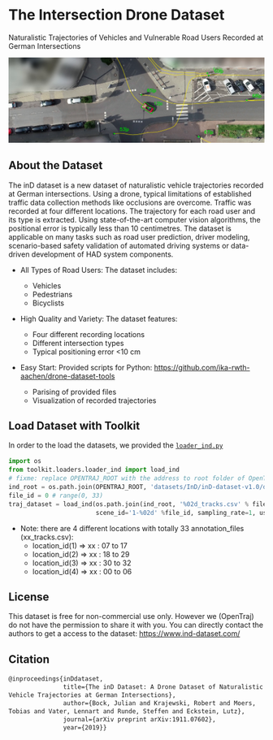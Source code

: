 # The Intersection Drone Dataset 
Naturalistic Trajectories of Vehicles and Vulnerable Road Users Recorded at German Intersections

<p align='center'>
  <img src='reference.png' width='640px'\>  
</p>

## About the Dataset

The inD dataset is a new dataset of naturalistic vehicle trajectories recorded at German intersections. Using a drone, typical limitations of established traffic data collection methods like occlusions are overcome. Traffic was recorded at four different locations. The trajectory for each road user and its type is extracted. Using state-of-the-art computer vision algorithms, the positional error is typically less than 10 centimetres. The dataset is applicable on many tasks such as road user prediction, driver modeling, scenario-based safety validation of automated driving systems or data-driven development of HAD system components.

* All Types of Road Users: The dataset includes:
  - Vehicles
  - Pedestrians
  - Bicyclists

* High Quality and Variety: The dataset features:
  - Four different recording locations
  - Different intersection types
  - Typical positioning error <10 cm

* Easy Start: Provided scripts for Python: https://github.com/ika-rwth-aachen/drone-dataset-tools
  - Parising of provided files
  - Visualization of recorded trajectories

## Load Dataset with Toolkit
In order to the load the datasets, we provided the [`loader_ind.py`](../../toolkit/loaders/loader_ind.py)

```python
import os
from toolkit.loaders.loader_ind import load_ind
# fixme: replace OPENTRAJ_ROOT with the address to root folder of OpenTraj
ind_root = os.path.join(OPENTRAJ_ROOT, 'datasets/InD/inD-dataset-v1.0/data')
file_id = 0 # range(0, 33)
traj_dataset = load_ind(os.path.join(ind_root, '%02d_tracks.csv' % file_id),
                        scene_id='1-%02d' %file_id, sampling_rate=1, use_kalman=True)
```
* Note: there are 4 different locations with totally 33 annotation_files (xx_tracks.csv):
  - location_id(1) => xx : 07 to 17 
  - location_id(2) => xx : 18 to 29 
  - location_id(3) => xx : 30 to 32 
  - location_id(4) => xx : 00 to 06 

## License
This dataset is free for non-commercial use only. However we (OpenTraj) do not have the permission to share it with you. You can directly contact the authors to get a access to the dataset: https://www.ind-dataset.com/

## Citation
```
@inproceedings{inDdataset,
               title={The inD Dataset: A Drone Dataset of Naturalistic Vehicle Trajectories at German Intersections},
               author={Bock, Julian and Krajewski, Robert and Moers, Tobias and Vater, Lennart and Runde, Steffen and Eckstein, Lutz},
               journal={arXiv preprint arXiv:1911.07602},
               year={2019}}
```

